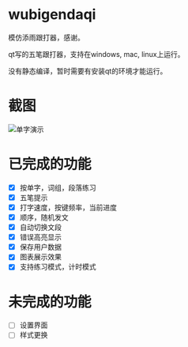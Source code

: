 # wubigendaqi
模仿添雨跟打器，感谢。

qt写的五笔跟打器，支持在windows, mac, linux上运行。

没有静态编译，暂时需要有安装qt的环境才能运行。

# 截图
![单字演示](https://github.com/zhenyangze/wubigendaqi/raw/master/img/danzi.gif)

# 已完成的功能
- [x] 按单字，词组，段落练习
- [x] 五笔提示
- [x] 打字速度，按键频率，当前进度
- [x] 顺序，随机发文
- [x] 自动切换文段
- [x] 错误高亮显示
- [x] 保存用户数据
- [x] 图表展示效果
- [x] 支持练习模式，计时模式

# 未完成的功能
- [ ] 设置界面
- [ ] 样式更换
